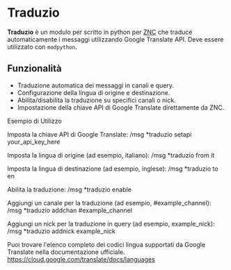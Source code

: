 # Traduzio

**Traduzio** è un modulo per scritto in python per [ZNC](https://znc.in/) che traduce automaticamente i messaggi utilizzando Google Translate API. Deve essere utilizzato con `modpython`.

## Funzionalità

- Traduzione automatica dei messaggi in canali e query.
- Configurazione della lingua di origine e destinazione.
- Abilita/disabilita la traduzione su specifici canali o nick.
- Impostazione della chiave API di Google Translate direttamente da ZNC.

Esempio di Utilizzo

Imposta la chiave API di Google Translate:
/msg *traduzio setapi your_api_key_here

Imposta la lingua di origine (ad esempio, italiano):
/msg *traduzio from it

Imposta la lingua di destinazione (ad esempio, inglese):
/msg *traduzio to en

Abilita la traduzione:
/msg *traduzio enable

Aggiungi un canale per la traduzione (ad esempio, #example_channel):
/msg *traduzio addchan #example_channel

Aggiungi un nick per la traduzione in query (ad esempio, example_nick):
/msg *traduzio addnick example_nick

Puoi trovare l'elenco completo dei codici lingua supportati da Google Translate nella documentazione ufficiale.
https://cloud.google.com/translate/docs/languages
